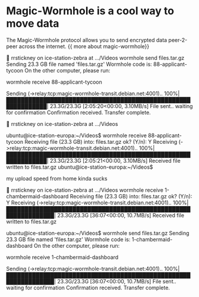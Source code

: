 # Magic-Wormhole is a cool way to move data

The Magic-Wormhole protocol allows you to send encrypted data peer-2-peer across the internet. {{ more about magic-wormhole}}

 rrstickney on ice-station-zebra at …/Videos wormhole send files.tar.gz
Sending 23.3 GB file named 'files.tar.gz'
Wormhole code is: 88-applicant-tycoon
On the other computer, please run:

wormhole receive 88-applicant-tycoon

Sending (->relay:tcp:magic-wormhole-transit.debian.net:4001)..
100%|█████████████████████████████████████████████████████████████| 23.3G/23.3G [2:05:20<00:00, 3.10MB/s]
File sent.. waiting for confirmation
Confirmation received. Transfer complete.

 rrstickney on ice-station-zebra at …/Videos

ubuntu@ice-station-europa:~/Videos$ wormhole receive 88-applicant-tycoon
Receiving file (23.3 GB) into: files.tar.gz
ok? (Y/n): Y
Receiving (->relay:tcp:magic-wormhole-transit.debian.net:4001)..
100%|█████████████████████████████████████████████████████████████| 23.3G/23.3G [2:05:21<00:00, 3.10MB/s]
Received file written to files.tar.gz
ubuntu@ice-station-europa:~/Videos$

my upload speed from home kinda sucks

 rrstickney on ice-station-zebra at …/Videos wormhole receive 1-chambermaid-dashboard
Receiving file (23.3 GB) into: files.tar.gz
ok? (Y/n): Y
Receiving (->relay:tcp:magic-wormhole-transit.debian.net:4001)..
100%|███████████████████████████████████████████████████████████████| 23.3G/23.3G [36:07<00:00, 10.7MB/s]
Received file written to files.tar.gz

ubuntu@ice-station-europa:~/Videos$ wormhole send files.tar.gz
Sending 23.3 GB file named 'files.tar.gz'
Wormhole code is: 1-chambermaid-dashboard
On the other computer, please run:

wormhole receive 1-chambermaid-dashboard

Sending (->relay:tcp:magic-wormhole-transit.debian.net:4001)..
100%|███████████████████████████████████████████████████████████████| 23.3G/23.3G [36:07<00:00, 10.7MB/s]
File sent.. waiting for confirmation
Confirmation received. Transfer complete.
